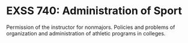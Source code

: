 # EXSS 740: Administration of Sport

Permission of the instructor for nonmajors. Policies and problems of organization and administration of athletic programs in colleges.